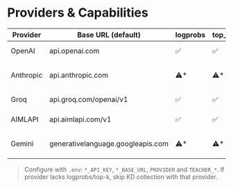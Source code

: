 # Providers & Capabilities

| Provider   | Base URL (default)                | logprobs | top_logprobs | notes                  |
|------------|-----------------------------------|----------|--------------|------------------------|
| OpenAI     | api.openai.com                    | ✅        | ✅            | best tested            |
| Anthropic  | api.anthropic.com                 | ⚠️*       | ⚠️*           | limited logprobs; TBD  |
| Groq       | api.groq.com/openai/v1            | ✅        | ✅            | OpenAI-compatible      |
| AIMLAPI    | api.aimlapi.com/v1                | ✅        | ✅            | OpenAI-compatible      |
| Gemini     | generativelanguage.googleapis.com | ⚠️*       | ⚠️*           | evolving logprobs API  |

> Configure with `.env`: `*_API_KEY`, `*_BASE_URL`, `PROVIDER` and `TEACHER_*`.
> If provider lacks logprobs/top-k, skip KD collection with that provider.
